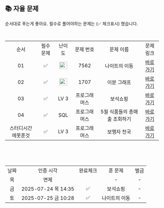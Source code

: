 
## 📚 자율 문제

순서대로 푸는게 좋아요.
필수로 풀어야하는 문제는 (✅ 체크표시) 했습니다.

<br/>
<table>
  <tr>
    <td align="center">순서</td>
    <td align="center">필수 문제</td>
    <td align="center">난이도</td>
    <td align="center">문제 번호</td>
    <td align="center">문제 이름</td>
    <td align="center">문제 링크</td>
  </tr>
  <tr>
    <td align="center">01</td>
    <td align="center">✅</td>
    <td align="center"><img height="23px" width="25px" src="https://d2gd6pc034wcta.cloudfront.net/tier/10.svg"></td>
    <td align="center">7562</td>
    <td align="center">나이트의 이동</td>
    <td align="center"><a href="https://www.acmicpc.net/problem/7562">바로가기</a></td>
  </tr>
  <tr>
    <td align="center">02</td>
    <td align="center">✅</td>
    <td align="center"><img height="23px" width="25px" src="https://d2gd6pc034wcta.cloudfront.net/tier/12.svg"></td>
    <td align="center">1707</td>
    <td align="center">이분 그래프</td>
    <td align="center"><a href="https://www.acmicpc.net/problem/1707">바로가기</a></td>
  </tr>
  <tr>
    <td align="center">03</td>
    <td align="center">✅</td>
    <td align="center">LV 3</td>
    <td align="center">프로그래머스</td>
    <td align="center">보석쇼핑</td>
    <td align="center"><a href="https://school.programmers.co.kr/learn/courses/30/lessons/67258">바로가기</a></td>
  </tr>
  <tr>
    <td align="center">04</td>
    <td align="center">✅</td>
    <td align="center">SQL</td>
    <td align="center">프로그래머스</td>
    <td align="center">5월 식품들의 총매출 조회하기</td>
    <td align="center"><a href="https://school.programmers.co.kr/learn/courses/30/lessons/131117">바로가기</a></td>
  </tr>
  <tr>
    <td align="center">스터디시간에못푼것</td>
    <td align="center">✅</td>
    <td align="center">LV 3</td>
    <td align="center">프로그래머스</td>
    <td align="center">보행자 천국</td>
    <td align="center"><a href="https://school.programmers.co.kr/learn/courses/30/lessons/1832">바로가기</a></td>
  </tr>
</table>
<br/><br/>

<br>

<table>
  <tr>
    <td align="center">날짜</td>
    <td align="center">인증 시각</td>
    <td align="center">완료체크</td>
    <td align="center">푼 문제</td>
    <td align="center">벌금</td>
  </tr>
    <tr>
    <td align="center">목</td>
    <td align="center">면제</td>
    <td align="center"></td>
    <td align="center">-</td>
    <td align="center">-</td>
  </tr>
  <tr>
    <td align="center">금</td>
    <td align="center">2025-07-24 목 14:35</td>
    <td align="center">✅</td>
    <td align="center">보석쇼핑</td>
    <td align="center">-</td>
  </tr>
  <tr>
    <td align="center">토</td>
    <td align="center">2025-07-25 금 10:28</td>
    <td align="center">✅</td>
    <td align="center">나이트의 이동</td>
    <td align="center">-</td>
  </tr>

</table>
